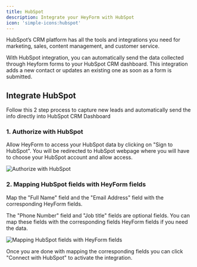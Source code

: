 ```yaml
---
title: HubSpot
description: Integrate your HeyForm with HubSpot
icon: 'simple-icons:hubspot'
---
```


HubSpot’s CRM platform has all the tools and integrations you need for marketing, sales, content management, and customer service.

With HubSpot integration, you can automatically send the data collected through Heyform forms to your HubSpot CRM dashboard. This integration adds a new contact or updates an existing one as soon as a form is submitted.

## Integrate HubSpot

Follow this 2 step process  to capture new leads and automatically send the info directly into HubSpot CRM Dashboard

### 1. Authorize with HubSpot
    
Allow HeyForm to access your HubSpot data by clicking on "Sign to HubSpot". You will be redirected to HubSpot webpage where you will have to choose your HubSpot account and allow access.

<img
  src="https://heyform.b-cdn.net/images/integrations/hubspot/connect-hubspot.png"
  alt="Authorize with HubSpot"
/>

### 2. Mapping HubSpot fields with HeyForm fields

Map the "Full Name" field and the "Email Address" field with the corresponding HeyForm fields.

The "Phone Number" field and "Job title" fields are optional fields. You can map these fields with the corresponding fields HeyForm fields if you need the data.

<img
  src="https://heyform.b-cdn.net/images/integrations/hubspot/map-hubspot.png"
  alt="Mapping HubSpot fields with HeyForm fields"
/>

Once you are done with mapping the corresponding fields you can click "Connect with HubSpot" to activate the integration.
